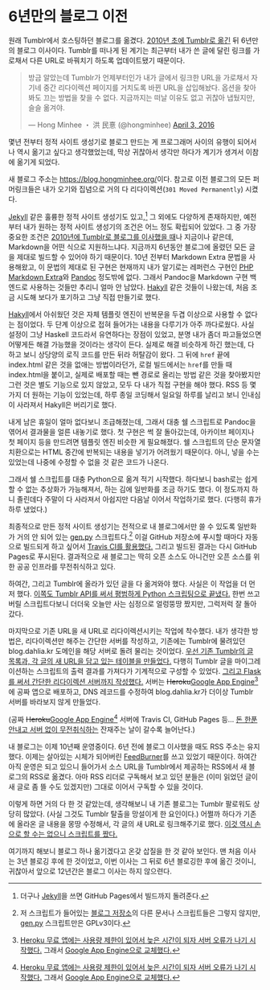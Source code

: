 6년만의 블로그 이전
===================

원래 Tumblr에서 호스팅하던 블로그를 옮겼다. [2010년 초에 Tumblr로 옮긴][1] 뒤 6년만의 블로그 이사이다.
Tumblr를 떠나게 된 계기는 최근부터 내가 쓴 글에 달린 링크를 가로채서 다른 URL로 바꿔치기 하도록 업데이트됐기 때문이다.

<blockquote class="twitter-tweet" data-lang="en"><p lang="ko" dir="ltr">방금 알았는데 Tumblr가 언제부터인가 내가 글에서 링크한 URL을 가로채서 자기네 중간 리다이렉션 페이지를 거치도록 바뀐 URL을 삽입해놨다. 옵션을 찾아봐도 끄는 방법을 찾을 수 없다. 지금까지는 떠날 이유도 없고 귀찮아 냅뒀지만, 슬슬 옮겨야.</p>&mdash; Hong Minhee ・ 洪 民憙 (@hongminhee) <a href="https://twitter.com/hongminhee/status/716599931432140801">April 3, 2016</a></blockquote>
<script async src="//platform.twitter.com/widgets.js" charset="utf-8"></script>

몇년 전부터 정적 사이트 생성기로 블로그 만드는 게 프로그래머 사이의 유행이 되어서 나 역시 옮기고 싶다고 생각했었는데,
막상 귀찮아서 생각만 하다가 계기가 생겨서 이참에 옮기게 되었다.

새 블로그 주소는 <https://blog.hongminhee.org/>이다. 참고로 이전 블로그의 모든 퍼머링크들은
내가 오기와 집념으로 거의 다 리다이렉션(`301 Moved Permanently`) 시켰다.

[Jekyll][2] 같은 훌륭한 정적 사이트 생성기도 있고,[^1] 그 외에도 다양하게 존재하지만,
예전부터 내가 원하는 정적 사이트 생성기의 조건은 어느 정도 확립되어 있었다. 그 중 가장 중요한 조건은
[2010년에 Tumblr로 블로그를 이사했을 때][1]나 지금이나 같은데, Markdown을 어떤 식으로 지원하느냐다.
지금까지 6년동안 블로그에 올렸던 모든 글을 제대로 빌드할 수 있어야 하기 때문이다.
10년 전부터 Markdown Extra 문법을 사용해왔고, 이 문법의 제대로 된 구현은 현재까지 내가 알기로는
레퍼런스 구현인 [PHP Markdown Extra][4]와 [Pandoc][5] 정도밖에 없다. 그래서 Pandoc을 Markdown
구현 백엔드로 사용하는 것들만 추리니 얼마 안 남았다. [Hakyll][6] 같은 것들이 나왔는데,
처음 조금 시도해 보다가 포기하고 그냥 직접 만들기로 했다.

[Hakyll][6]에서 아쉬웠던 것은 자체 템플릿 엔진이 반복문을 두겹 이상으로 사용할 수 없다는 점이었다.
두 단계 이상으로 접혀 들어가는 내용을 다루기가 아주 까다로웠다. 사실 설정이 그냥 Haskell 코드라서
유연하다는 장점이 있었고, 분명 내가 좀더 파고들었으면 어떻게든 해결 가능했을 것이라는 생각이 든다.
실제로 해결 비슷하게 하긴 했는데, 다 하고 보니 상당양의 로직 코드를 만든 뒤라 허탈감이 왔다.
그 뒤에 `href` 끝에 index.html 같은 것을 없애는 방법이라던가, 로컬 빌드에서는 `href`를 만들 때
index.html을 붙이고, 실제로 배포할 때는 뺀 경로로 올리는 방법 같은 것을 찾아봤지만 그런 것은 별도
기능으로 있지 않았고, 모두 다 내가 직접 구현을 해야 했다. RSS 등 몇가지 더 원하는 기능이 있었는데,
하루 종일 코딩해서 일요일 하루를 날리고 보니 인내심이 사라져서 Hakyll은 버리기로 했다.

내게 남은 휴일이 얼마 없다보니 조급해졌는데, 그래서 대충 쉘 스크립트로 Pandoc을 엮어서 결과물을
얼른 내놓기로 했다. 첫 구현은 썩 잘 돌아갔는데, 아카이브 페이지나 첫 페이지 등을 만드려면 템플릿 엔진
비슷한 게 필요해졌다. 쉘 스크립트의 단순 문자열 치환으로는 HTML 중간에 반복되는 내용을 넣기가 어려웠기
때문이다. 아니, 넣을 수는 있었는데 나중에 수정할 수 없을 것 같은 코드가 나온다.

그래서 쉘 스크립트를 대충 Python으로 옮겨 적기 시작했다. 하다보니 bash로는 쉽게 할 수 없는 추상화가
가능해져서, 하는 김에 일반화를 조금 하기도 했다. 이 정도까지 하니 졸린데다 주말이 다 사라져서 아쉽지만
다음날 이어서 작업하기로 했다. (다행히 휴가 하루 냈었다.)

최종적으로 만든 정적 사이트 생성기는 전적으로 내 블로그에서만 쓸 수 있도록 일반화가 거의 안 되어 있는
[gen.py][7] 스크립트다.[^2] 이걸 GitHub 저장소에 푸시할 때마다 자동으로 빌드되게 하고 싶어서
[Travis CI를 활용했다.][14] 그리고 빌드된 결과는 다시 GitHub Pages로 푸시된다.
결과적으로 새 블로그는 딱히 오픈 소스도 아니건만 오픈 소스를 위한 공공 인프라를 무전취식하고 있다.

하여간, 그리고 Tumblr에 올라가 있던 글을 다 옮겨와야 했다. 사실은 이 작업을 더 먼저 했다.
[이쪽도 Tumblr API를 써서 평범하게 Python 스크립팅으로 끝냈다.][9]
한번 쓰고 버릴 스크립트다보니 더더욱 오늘만 사는 심정으로 얼렁뚱땅 짰지만, 그럭저럭 잘 돌아갔다.

마지막으로 기존 URL을 새 URL로 리다이렉션시키는 작업에 착수했다. 내가 생각한 방법은,
리다이렉션만 해주는 간단한 서버를 작성하고, 기존에는 Tumblr에 물려있던 blog.dahlia.kr 도메인을
해당 서버로 돌려 물리는 것이었다. [우선 기존 Tumblr의 글 목록과, 각 글의 새 URL을 담고 있는
테이블을 만들었다.][10] 다행히 Tumblr 글을 마이그레이션하는 스크립트의 출력 결과를 가져다가
기계적으로 구성할 수 있었다. [그리고 Flask를 써서 간단한 리다이렉션 서버까지 작성했다.][11] 서버는
<del datetime="2016-04-08T02:14:59+09:00">Heroku</del><ins
datetime="2016-04-08T02:14:59+09:00">Google App Engine</ins>[^3]에 공짜 앱으로
배포하고, DNS 레코드를 수정하여 blog.dahlia.kr가 더이상 Tumblr
서버를 바라보지 않게 만들었다.

(공짜 <del datetime="2016-04-08T02:14:59+09:00">Heroku</del><ins
datetime="2016-04-08T02:14:59+09:00">Google App Engine</ins>[^3] 서버에
Travis CI, GitHub Pages 등… [돈 한푼 안내고 서버 없이 무전취식하는][15]
잔재주는 날이 갈수록 늘어난다.)

내 블로그는 이제 10년째 운영중이다. 6년 전에 블로그 이사했을 때도 RSS 주소는 유지했다.
이제는 살아있는 시체가 되어버린 [FeedBurner][12]를 쓰고 있었기 때문이다. 하여간 아직 운영은 되고
있으니 들어가서 소스 URL을 Tumblr에서 제공하는 RSS에서 새 블로그의 RSS로 옮겼다.
아마 RSS 리더로 구독해서 보고 있던 분들은 (이미 읽었던 글이 새 글로 좀 뜰 수도 있겠지만)
그대로 이어서 구독할 수 있을 것이다.

이렇게 하면 거의 다 한 것 같았는데, 생각해보니 내 기존 블로그는 Tumblr 팔로워도 상당히 많았다.
(사실 그것도 Tumblr 탈출을 망설이게 한 요인이다.) 어쩔까 하다가 기존에 올라온 글 내용을 몽땅 수정해서,
각 글의 새 URL로 링크해주기로 했다. [이것 역시 손으로 할 수는 없으니 스크립트를 짰다.][13]

여기까지 해보니 블로그 하나 옮기겠다고 온갖 삽질을 한 것 같아 보인다. 맨 처음 이사는 3년 블로깅 후에
한 것이었고, 이번 이사는 그 뒤로 6년 블로깅한 후에 옮긴 것이니, 귀찮아서 앞으로 12년간은 블로그
이사는 하지 않으련다.

[^1]: 더구나 [Jekyll][2]을 쓰면 GitHub Pages에서 빌드까지 돌려준다.

[^2]: 저 스크립트가 들어있는 [블로그 저장소][8]의 다른 문서나 스크립트들은 그렇지 않지만,
      [gen.py][7] 스크립트만은 GPLv3이다.

[^3]: [Heroku 무료 앱에는 사용량 제한이 있어서 늦은 시간이 되자 서버 오류가 나기 시작했다.][16]
      그래서 [Google App Engine으로 교체했다.][17]

[1]: https://blog.hongminhee.org/2010/02/09/379524623/
[2]: https://jekyllrb.com/
[3]: https://jekyllrb.com/docs/github-pages/#deploying-jekyll-to-github-pages
[4]: https://michelf.ca/projects/php-markdown/extra/
[5]: http://pandoc.org/
[6]: https://jaspervdj.be/hakyll/
[7]: https://github.com/dahlia/blog/blob/master/gen.py
[8]: https://github.com/dahlia/blog/tree/master
[9]: https://github.com/dahlia/blog/tree/migrate
[10]: https://github.com/dahlia/blog/blob/redirector/index.json
[11]: https://github.com/dahlia/blog/blob/redirector/redir.py
[12]: http://feedburner.com/
[13]: https://github.com/dahlia/blog/blob/redirector/edit.py
[14]: https://github.com/dahlia/blog/blob/master/.travis.yml
[15]: http://blog.hongminhee.org/2013/12/21/70680247969/
[16]: https://twitter.com/hongminhee/status/718059459919020032
[17]: https://twitter.com/hongminhee/status/718124928243879936
